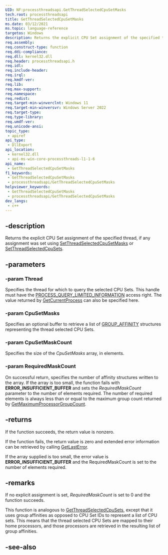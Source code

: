 ```yaml
---
UID: NF:processthreadsapi.GetThreadSelectedCpuSetMasks
tech.root: processthreadsapi
title: GetThreadSelectedCpuSetMasks
ms.date: 03/12/2021
ms.topic: language-reference
targetos: Windows
description: Returns the explicit CPU Set assignment of the specified thread, if any assignment was set using SetThreadSelectedCpuSetMasks or SetThreadSelectedCpuSets.
req.assembly: 
req.construct-type: function
req.ddi-compliance: 
req.dll: kernel32.dll
req.header: processthreadsapi.h
req.idl: 
req.include-header: 
req.irql: 
req.kmdf-ver: 
req.lib: 
req.max-support: 
req.namespace: 
req.redist: 
req.target-min-winverclnt: Windows 11
req.target-min-winversvr: Windows Server 2022
req.target-type: 
req.type-library: 
req.umdf-ver: 
req.unicode-ansi: 
topic_type:
 - apiref
api_type:
 - DllExport
api_location:
 - kernel32.dll
 - api-ms-win-core-processthreads-l1-1-6
api_name:
 - GetThreadSelectedCpuSetMasks
f1_keywords:
 - GetThreadSelectedCpuSetMasks
 - processthreadsapi/GetThreadSelectedCpuSetMasks
helpviewer_keywords:
 - GetThreadSelectedCpuSetMasks
 - processthreadsapi/GetThreadSelectedCpuSetMasks
dev_langs:
 - c++
---
```


## -description

Returns the explicit CPU Set assignment of the specified thread, if any assignment was set using [SetThreadSelectedCpuSetMasks](nf-processthreadsapi-setthreadselectedcpusetmasks.md) or [SetThreadSelectedCpuSets](nf-processthreadsapi-setthreadselectedcpusets.md). 

## -parameters

### -param Thread

Specifies the thread for which to query the selected CPU Sets. This handle must have the [PROCESS_QUERY_LIMITED_INFORMATION](/windows/win32/procthread/process-security-and-access-rights) access right. The value returned by [GetCurrentProcess](nf-processthreadsapi-getcurrentprocess.md) can also be specified here.

### -param CpuSetMasks

Specifies an optional buffer to retrieve a list of [GROUP_AFFINITY](../winnt/ns-winnt-group_affinity.md) structures representing the thread selected CPU Sets.

### -param CpuSetMaskCount

Specifies the size of the *CpuSetMasks* array, in elements.

### -param RequiredMaskCount

On successful return, specifies the number of affinity structures written to the array.
If the array is too small, the function fails with **ERROR_INSUFFICIENT_BUFFER** and sets the *RequiredMaskCount* parameter to the number of elements required.
The number of required elements is always less than or equal to the maximum group count returned by [GetMaximumProcessorGroupCount](../winbase/nf-winbase-getmaximumprocessorgroupcount.md).



## -returns

If the function succeeds, the return value is nonzero.

If the function fails, the return value is zero and extended error information can be retrieved by calling [GetLastError](../errhandlingapi/nf-errhandlingapi-getlasterror.md). 

If the array supplied is too small, the error value is **ERROR_INSUFFICIENT_BUFFER** and the RequiredMaskCount is set to the number of elements required.




## -remarks

If no explicit assignment is set, *RequiredMaskCount* is set to 0 and the function succeeds.

This function is analogous to [GetThreadSelectedCpuSets](nf-processthreadsapi-getthreadselectedcpusets.md), except that it uses group affinities as opposed to CPU Set IDs to represent a list of CPU sets. This means that the thread selected CPU Sets are mapped to their home processors, and those processors are retrieved in the resulting list of group affinities.

## -see-also

